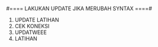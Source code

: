 #==== LAKUKAN UPDATE JIKA MERUBAH SYNTAX ====#

1. UPDATE LATIHAN
2. CEK KONEKSI
3. UPDATWEEE
4. LATIHAN